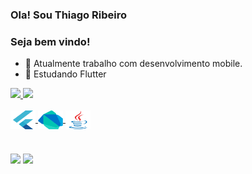 ### Ola! Sou Thiago Ribeiro 
### Seja bem vindo!


- 🔭 Atualmente trabalho com desenvolvimento mobile.
- 🌱 Estudando Flutter


 <div>
  <a href="https://github.com/thiagodev7">
  <img height="180em" src="https://github-readme-stats.vercel.app/api?username=thiagodev7&show_icons=true&theme=dark&include_all_commits=true&count_private=true"/>
  <img height="180em" src="https://github-readme-stats.vercel.app/api/top-langs/?username=thiagodev7&layout=compact&langs_count=7&theme=dark"/>
</div>  
<div style="display: inline_block"><br>
  <img align="center" alt="Thiago-Flutter" height="30" width="40" src="https://raw.githubusercontent.com/devicons/devicon/master/icons/flutter/flutter-original.svg">
  <img align="center" alt="Thiago-Dart" height="30" width="40" src="https://raw.githubusercontent.com/devicons/devicon/master/icons/dart/dart-original.svg">
  <img align="center" alt="Thiago-JAva" height="30" width="40" src="https://raw.githubusercontent.com/devicons/devicon/master/icons/java/java-original.svg">
</div>
  
#
  
<div>
  <a href = "mailto:dev7.thiago@gmail.com"><img src="https://img.shields.io/badge/-Gmail-%23333?style=for-the-badge&logo=gmail&logoColor=white" target="_blank"></a>
  <a href="https://www.linkedin.com/in/thiago-dev/" target="_blank"><img src="https://img.shields.io/badge/-LinkedIn-%230077B5?style=for-the-badge&logo=linkedin&logoColor=white" target="_blank"></a> 

</div>
